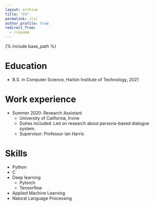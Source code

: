 ```yaml
---
layout: archive
title: "CV"
permalink: /cv/
author_profile: true
redirect_from:
  - /resume
---
```


{% include base_path %}

Education
======
* B.S. in Computer Science, Harbin Institute of Technology, 2021

Work experience
======
* Summer 2020: Research Assistant
  * University of California, Irvine
  * Duties included: Led on research about persona-based dialogue system.
  * Supervisor: Professor Ian Harris
  
Skills
======
* Python
* C
* Deep learning
  * Pytorch
  * Tensorflow
* Applied Machine Learning
* Natural Language Processing
